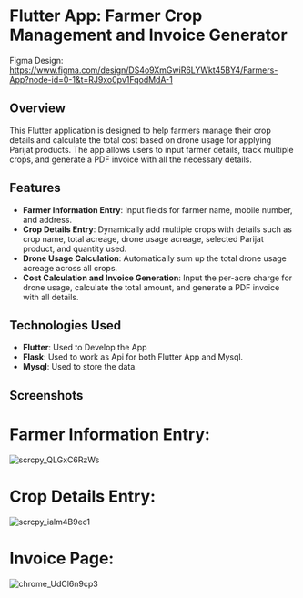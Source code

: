 # Flutter App: Farmer Crop Management and Invoice Generator

Figma Design: https://www.figma.com/design/DS4o9XmGwiR6LYWkt45BY4/Farmers-App?node-id=0-1&t=RJ9xo0pv1FqodMdA-1

## Overview

This Flutter application is designed to help farmers manage their crop details and calculate the total cost based on drone usage for applying Parijat products. The app allows users to input farmer details, track multiple crops, and generate a PDF invoice with all the necessary details.

## Features

- **Farmer Information Entry**: Input fields for farmer name, mobile number, and address.
- **Crop Details Entry**: Dynamically add multiple crops with details such as crop name, total acreage, drone usage acreage, selected Parijat product, and quantity used.
- **Drone Usage Calculation**: Automatically sum up the total drone usage acreage across all crops.
- **Cost Calculation and Invoice Generation**: Input the per-acre charge for drone usage, calculate the total amount, and generate a PDF invoice with all details.

## Technologies Used
- **Flutter**: Used to Develop the App
- **Flask**: Used to work as Api for both Flutter App and Mysql.
- **Mysql**: Used to store the data.

## Screenshots

# Farmer Information Entry:
![scrcpy_QLGxC6RzWs](https://github.com/user-attachments/assets/2e034828-8fef-4283-83d2-07afeeec8090)
# Crop Details Entry:
![scrcpy_ialm4B9ec1](https://github.com/user-attachments/assets/f996cc05-14ba-42ad-8081-2e7973081f30)
# Invoice Page:
![chrome_UdCl6n9cp3](https://github.com/user-attachments/assets/499a6280-edfd-4c51-8c0d-970d9c17e882)




